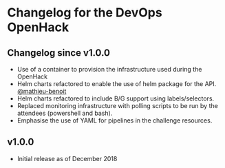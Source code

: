 # Changelog for the DevOps OpenHack

## Changelog since v1.0.0

- Use of a container to provision the infrastructure used during the OpenHack
- Helm charts refactored to enable the use of helm package for the API. [@mathieu-benoit](https://github.com/mathieu-benoit)
- Helm charts refactored to include B/G support using labels/selectors.
- Replaced monitoring infrastructure with polling scripts to be run by the attendees (powershell and bash).
- Emphasise the use of YAML for pipelines in the challenge resources.

## v1.0.0

- Initial release as of December 2018
